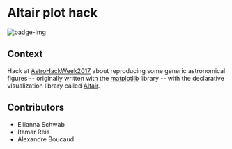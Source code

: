 # Altair plot hack

![badge-img](https://img.shields.io/badge/Made%20at-%23AstroHackWeek-8063d5.svg?style=flat)

## Context

Hack at [AstroHackWeek2017][ahw17] about reproducing some generic
astronomical figures -- originally written with the [matplotlib][mpl] library --
with the declarative visualization library called [Altair][altair].

## Contributors

* Ellianna Schwab
* Itamar Reis
* Alexandre Boucaud


[ahw17]: https://github.com/AstroHackWeek/AstroHackWeek2017/wiki
[mpl]: http://matplotlib.org/
[altair]: https://altair-viz.github.io/

